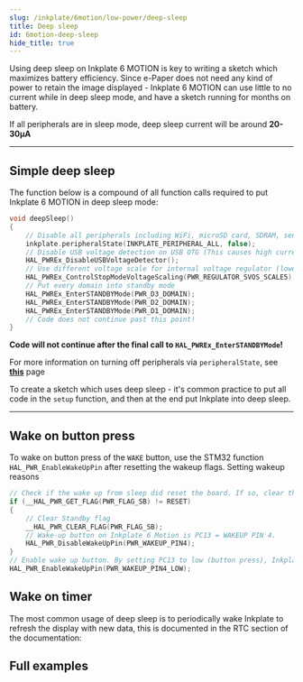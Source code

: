 ```yaml
---
slug: /inkplate/6motion/low-power/deep-sleep
title: Deep sleep
id: 6motion-deep-sleep
hide_title: true
---
```


<SectionTitle title="Deep sleep" backgroundImage="/img/deepsleep.jpg" />

Using deep sleep on Inkplate 6 MOTION is key to writing a sketch which maximizes battery efficiency. Since e-Paper does not need any kind of power to retain the image displayed - Inkplate 6 MOTION can use little to no current while in deep sleep mode, and have a sketch running for months on battery.

<InfoBox>If all peripherals are in sleep mode, deep sleep current will be around **20-30µA**</InfoBox>

---

## Simple deep sleep

The function below is a compound of all function calls required to put Inkplate 6 MOTION in deep sleep mode:

```cpp
void deepSleep()
{
    // Disable all peripherals including WiFi, microSD card, SDRAM, sensors etc
    inkplate.peripheralState(INKPLATE_PERIPHERAL_ALL, false);
    // Disable USB voltage detection on USB OTG (This causes high current consumption in sleep!)
    HAL_PWREx_DisableUSBVoltageDetector();
    // Use different voltage scale for internal voltage regulator (lower current consumption in sleep mode)
    HAL_PWREx_ControlStopModeVoltageScaling(PWR_REGULATOR_SVOS_SCALE5);
    // Put every domain into standby mode
    HAL_PWREx_EnterSTANDBYMode(PWR_D3_DOMAIN);
    HAL_PWREx_EnterSTANDBYMode(PWR_D2_DOMAIN);
    HAL_PWREx_EnterSTANDBYMode(PWR_D1_DOMAIN);
    // Code does not continue past this point!
}
```
<WarningBox>**Code will not continue after the final call to `HAL_PWREx_EnterSTANDBYMode`!**</WarningBox>

<InfoBox>For more information on turning off peripherals via `peripheralState`, see [**this**](/inkplate/6motion/peripherals/introduction#powering-off) page</InfoBox>

To create a sketch which uses deep sleep - it's common practice to put all code in the `setup` function, and then at the end put Inkplate into deep sleep.

---

## Wake on button press

To wake on button press of the `WAKE` button, use the STM32 function `HAL_PWR_EnableWakeUpPin` after resetting the wakeup flags. Setting wakeup reasons  
```cpp
// Check if the wake up from sleep did reset the board. If so, clear the flags
if (__HAL_PWR_GET_FLAG(PWR_FLAG_SB) != RESET)
{
    // Clear Standby flag
    __HAL_PWR_CLEAR_FLAG(PWR_FLAG_SB);
    // Wake-up button on Inkplate 6 Motion is PC13 = WAKEUP PIN 4.
    HAL_PWR_DisableWakeUpPin(PWR_WAKEUP_PIN4);
}
// Enable wake up button. By setting PC13 to low (button press), Inkplate will wake up
HAL_PWR_EnableWakeUpPin(PWR_WAKEUP_PIN4_LOW);
```

## Wake on timer

The most common usage of deep sleep is to periodically wake Inkplate to refresh the display with new data, this is documented in the RTC section of the documentation:
<QuickLink 
  title="RTC deep sleep wakeup" 
  description="How to use the built-in RTC to set a timer wake up from deep sleep"
  url="https://github.com/SolderedElectronics/Inkplate_Motion_Arduino_Library/blob/main/examples/Inkplate6Motion/Advanced/DeepSleep/Inkplate_6_Motion_Deep_Sleep/Inkplate_6_Motion_Deep_Sleep.ino" 
/>

## Full examples

<QuickLink 
  title="Inkplate 6 MOTION deep sleep example" 
  description="This example demonstrates a sketch structured around deep sleep, it's an overview of all the deep sleep possibilies on Inkplate 6 MOTION, with waking on timer or pushbutton"
  url="https://github.com/SolderedElectronics/Inkplate_Motion_Arduino_Library/blob/main/examples/Inkplate6Motion/Advanced/DeepSleep/Inkplate_6_Motion_Deep_Sleep/Inkplate_6_Motion_Deep_Sleep.ino" 
/>
